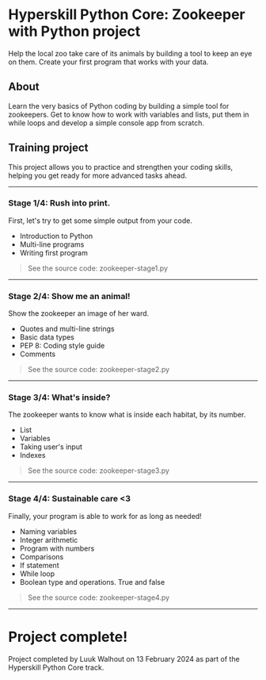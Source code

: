 # Hyperskill Python Core: Zookeeper with Python project
Help the local zoo take care of its animals by building a tool to keep an eye on them. Create your first program that works with your data.

## About
Learn the very basics of Python coding by building a simple tool for zookeepers. Get to know how to work with variables and lists, put them in while loops and develop a simple console app from scratch.

## Training project
This project allows you to practice and strengthen your coding skills, helping you get ready for more advanced tasks ahead.

---

### Stage 1/4: Rush into print.
First, let's try to get some simple output from your code.
- Introduction to Python
- Multi-line programs
- Writing first program

> See the source code: zookeeper-stage1.py

---

### Stage 2/4: Show me an animal!
Show the zookeeper an image of her ward.
- Quotes and multi-line strings
- Basic data types
- PEP 8: Coding style guide
- Comments

> See the source code: zookeeper-stage2.py

---

### Stage 3/4: What's inside?
The zookeeper wants to know what is inside each habitat, by its number.
- List
- Variables
- Taking user's input
- Indexes

> See the source code: zookeeper-stage3.py

---

### Stage 4/4: Sustainable care <3
Finally, your program is able to work for as long as needed!
- Naming variables
- Integer arithmetic
- Program with numbers
- Comparisons
- If statement
- While loop
- Boolean type and operations. True and false

> See the source code: zookeeper-stage4.py

---

# Project complete!
Project completed by Luuk Walhout on 13 February 2024 as part of the Hyperskill Python Core track.
